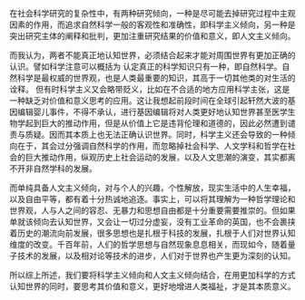 在社会科学研究的复杂性中，有两种研究倾向，一种是尽可能去掉研究过程中主观因素的作用，而追求自然科学一般的客观性和准确性，即科学主义倾向，另一种是突出研究主体的阐释和批判，更加注重研究结果的价值和意义，即人文主义倾向。

而我认为，两者不能真正地认知世界，必须结合起来才能对周围世界有更加正确的认识。譬如科学注意可以概括为 认定真正的科学知识只有一种，即自然科学。自然科学是最权威的世界观，也是人类最重要的知识，其高于一切其他类的对生活的诠释。 但有时科学主义又会略带贬义，比如在不合适的地方应用科学主张，这是一种缺乏对价值和意义思考的应用。这让我想起前段时间在全球引起轩然大波的基因编辑婴儿事件，不得不承认，进行基因编辑将对人类更好地认知世界甚至医学生物学起到巨大的推动作用，但是从价值上它是违背伦理和道德的，因此必然遭到谴责与质疑。因而其本质上也无法正确认识世界。同时，科学主义还会导致的一种倾向在于，其会过分强调自然科学的作用，而忽略掉社会科学、人文学科和哲学在社会的巨大推动作用，纵观历史上社会运动的发展，以及人文思潮的演变，其实都离不开非自然学科的发展。

而单纯具备人文主义倾向，对与个人的兴趣，个性解放，现实生活中的人生幸福，以及自由平等，都有着十分热诚地追逐。事实上，可以将其理解为一种哲学理论和世界观，人与人之间的容忍、无暴力和思想自由都是十分重要需要推崇的。但如果单就该倾向去认知世界，又会让一切过分虚妄，没有工业革命的英国，也不会裹挟着历史的潮流向前发展，很多思想也是扎根于科技的发展，扎根于人们对世界认知维度的改变。千百年前，人们的哲学思想与自然现象息息相关，而现如今，随着量子技术的发展，以及相对论等技术的进步，人们对于世界也产生更为深刻的认知。

所以综上所述，我们要将科学主义倾向和人文主义倾向结合，在用更加科学的方式认知世界的同时，要思考其价值和意义，更好地增进人类福祉，才是其本质意义。